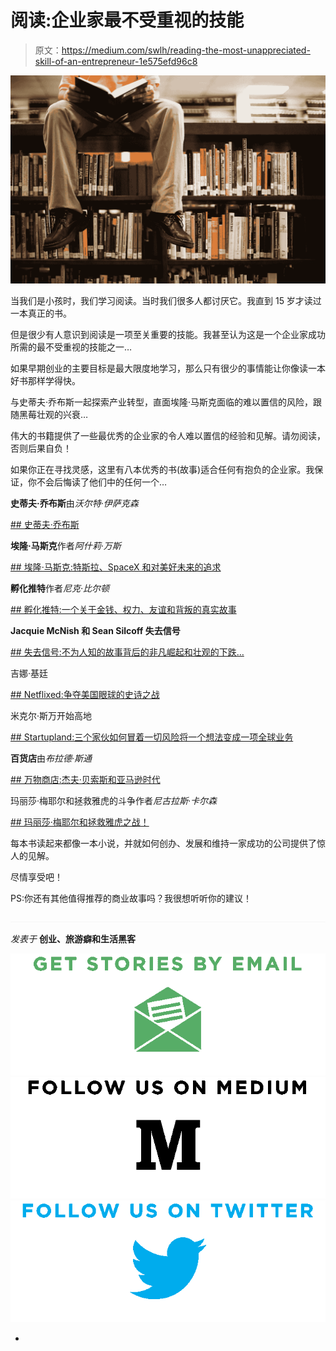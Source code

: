 # 阅读:企业家最不受重视的技能

> 原文：<https://medium.com/swlh/reading-the-most-unappreciated-skill-of-an-entrepreneur-1e575efd96c8>

![](img/7f91ea9f9542993acd9a425992b4a186.png)

当我们是小孩时，我们学习阅读。当时我们很多人都讨厌它。我直到 15 岁才读过一本真正的书。

但是很少有人意识到阅读是一项至关重要的技能。我甚至认为这是一个企业家成功所需的最不受重视的技能之一…

如果早期创业的主要目标是最大限度地学习，那么只有很少的事情能让你像读一本好书那样学得快。

与史蒂夫·乔布斯一起探索产业转型，直面埃隆·马斯克面临的难以置信的风险，跟随黑莓壮观的兴衰…

伟大的书籍提供了一些最优秀的企业家的令人难以置信的经验和见解。请勿阅读，否则后果自负！

如果你正在寻找灵感，这里有八本优秀的书(故事)适合任何有抱负的企业家。我保证，你不会后悔读了他们中的任何一个…

**史蒂夫·乔布斯**由*沃尔特·伊萨克森*

[](http://www.amazon.com/Steve-Jobs-Walter-Isaacson/dp/1501127624) [## 史蒂夫·乔布斯](http://www.amazon.com/Steve-Jobs-Walter-Isaacson/dp/1501127624) 

**埃隆·马斯克**作者*阿什莉·万斯*

[](http://www.amazon.com/Elon-Musk-SpaceX-Fantastic-Future/dp/0062301233) [## 埃隆·马斯克:特斯拉、SpaceX 和对美好未来的追求](http://www.amazon.com/Elon-Musk-SpaceX-Fantastic-Future/dp/0062301233) 

**孵化推特**作者*尼克·比尔顿*

[](http://www.amazon.com/Hatching-Twitter-Story-Friendship-Betrayal/dp/1591847087) [## 孵化推特:一个关于金钱、权力、友谊和背叛的真实故事](http://www.amazon.com/Hatching-Twitter-Story-Friendship-Betrayal/dp/1591847087) 

**Jacquie McNish 和 Sean Silcoff 失去信号**

[](http://www.amazon.com/Losing-Signal-Extraordinary-Spectacular-BlackBerry/dp/1250060176) [## 失去信号:不为人知的故事背后的非凡崛起和壮观的下跌…](http://www.amazon.com/Losing-Signal-Extraordinary-Spectacular-BlackBerry/dp/1250060176) 

吉娜·基廷

[](http://www.amazon.com/Netflixed-Epic-Battle-Americas-Eyeballs/dp/1591846595) [## Netflixed:争夺美国眼球的史诗之战](http://www.amazon.com/Netflixed-Epic-Battle-Americas-Eyeballs/dp/1591846595) 

米克尔·斯万开始高地

[](http://www.amazon.com/Startupland-Risked-Everything-Global-Business/dp/1118980816) [## Startupland:三个家伙如何冒着一切风险将一个想法变成一项全球业务](http://www.amazon.com/Startupland-Risked-Everything-Global-Business/dp/1118980816) 

**百货店**由*布拉德·斯通*

[](http://www.amazon.com/Everything-Store-Jeff-Bezos-Amazon/dp/0316219282) [## 万物商店:杰夫·贝索斯和亚马逊时代](http://www.amazon.com/Everything-Store-Jeff-Bezos-Amazon/dp/0316219282) 

玛丽莎·梅耶尔和拯救雅虎的斗争作者*尼古拉斯·卡尔森*

[](http://www.amazon.com/Marissa-Mayer-Fight-Save-Yahoo/dp/1455556610) [## 玛丽莎·梅耶尔和拯救雅虎之战！](http://www.amazon.com/Marissa-Mayer-Fight-Save-Yahoo/dp/1455556610) 

每本书读起来都像一本小说，并就如何创办、发展和维持一家成功的公司提供了惊人的见解。

尽情享受吧！

PS:你还有其他值得推荐的商业故事吗？我很想听听你的建议！

![](img/c1192ebad88d6b1fc6ae1d6a2bc61154.png)

*发表于* **创业、旅游癖和生活黑客**

[![](img/de26c089e79a3a2a25d2b750ff6db50f.png)](http://supply.us9.list-manage.com/subscribe?u=310af6eb2240d299c7032ef6c&id=d28d8861ad)[![](img/f47a578114e0a96bdfabc3a5400688d5.png)](https://medium.com/swlh)[![](img/c1351daa9c4f0c8ac516addb60c82f6b.png)](https://twitter.com/swlh_)

-